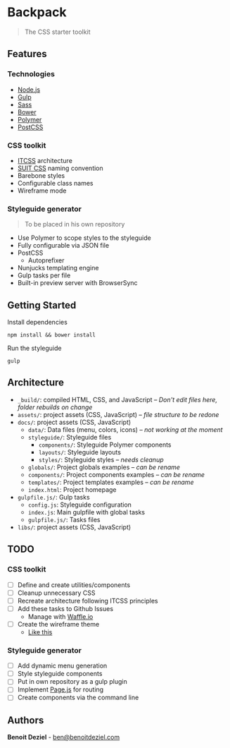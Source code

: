 # Backpack

> The CSS starter toolkit

## Features

### Technologies

- [Node.js](http://nodejs.org/)
- [Gulp](http://gulpjs.com)
- [Sass](http://sass-lang.com/)
- [Bower](http://bower.io)
- [Polymer](https://www.polymer-project.org/)
- [PostCSS](https://github.com/postcss/postcss)

### CSS toolkit

- [ITCSS](https://speakerdeck.com/dafed/managing-css-projects-with-itcss) architecture
- [SUIT CSS](https://suitcss.github.io/) naming convention
- Barebone styles
- Configurable class names
- Wireframe mode

### Styleguide generator

> To be placed in his own repository

- Use Polymer to scope styles to the styleguide
- Fully configurable via JSON file
- PostCSS
    - Autoprefixer
- Nunjucks templating engine
- Gulp tasks per file
- Built-in preview server with BrowserSync

## Getting Started

Install dependencies
```
npm install && bower install
```

Run the styleguide
```
gulp
```

## Architecture

- `_build/`: compiled HTML, CSS, and JavaScript *– Don't edit files here, folder rebuilds on change*
- `assets/`: project assets (CSS, JavaScript) *– file structure to be redone*
- `docs/`: project assets (CSS, JavaScript)
    - `data/`: Data files (menu, colors, icons) *– not working at the moment*
    - `styleguide/`: Styleguide files
        - `components/`:  Styleguide Polymer components
        - `layouts/`: Styleguide layouts
        - `styles/`: Styleguide styles *– needs cleanup*
    - `globals/`: Project globals examples *– can be rename*
    - `components/`: Project components examples *– can be rename*
    - `templates/`: Project templates examples *– can be rename*
    - `index.html`: Project homepage
- `gulpfile.js/`: Gulp tasks
    - `config.js`: Styleguide configuration
    - `index.js`: Main gulpfile with global tasks
    - `gulpfile.js/`: Tasks files
- `libs/`: project assets (CSS, JavaScript)

## TODO

### CSS toolkit

- [ ] Define and create utilities/components
- [ ] Cleanup unnecessary CSS
- [ ] Recreate architecture following ITCSS principles
- [ ] Add these tasks to Github Issues
    - Manage with [Waffle.io](https://waffle.io/benoitdeziel/backpack)
- [ ] Create the wireframe theme
    - [Like this](https://www.hellomany.com/ui-kits/wireframe/wkv2)

### Styleguide generator

- [ ] Add dynamic menu generation
- [ ] Style styleguide components
- [ ] Put in own repository as a gulp plugin
- [ ] Implement [Page.js](https://visionmedia.github.io/page.js/) for routing
- [ ] Create components via the command line

## Authors

**Benoit Deziel** - [ben@benoitdeziel.com](mailto:ben@benoitdeziel.com)
